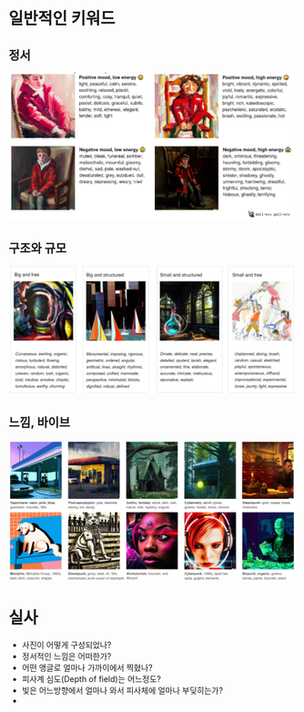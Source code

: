# 일반적인 키워드

## 정서

![](attachments/genAI-emotional_prompts.png)

## 구조와 규모

![](attachments/genAI-size_and_structure.png)

## 느낌, 바이브

![](attachments/genAI-looks_vibes_punks_waves.png)

# 실사

- 사진이 어떻게 구성되었나?
- 정서적인 느낌은 어떠한가?
- 어떤 앵글로 얼마나 가까이에서 찍혔나?
- 피사계 심도(Depth of field)는 어느정도?
- 빛은 어느방향에서 얼마나 와서 피사체에 얼마나 부딪히는가?
- 
